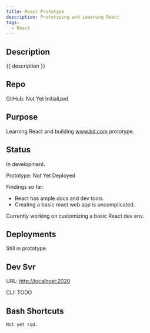 ```yaml
---
title: React Prototype
description: Prototyping and Learning React
tags: 
  - React
---
```


## Description

{{ description }}

## Repo

GitHub: Not Yet Initialized

## Purpose

Learning React and building www.bd.com prototype.  

## Status

In development.

Prototype: Not Yet Deployed

Findings so far:

- React has ample docs and dev tools.  
- Creating a basic react web app is uncomplicated.

Currently working on customizing a basic React dev env.

## Deployments

Still in prototype.

## Dev Svr 

URL: [http://localhost:2020](http://localhost:2020)

CLI: TODO

## Bash Shortcuts

```txt
Not yet rqd.
```